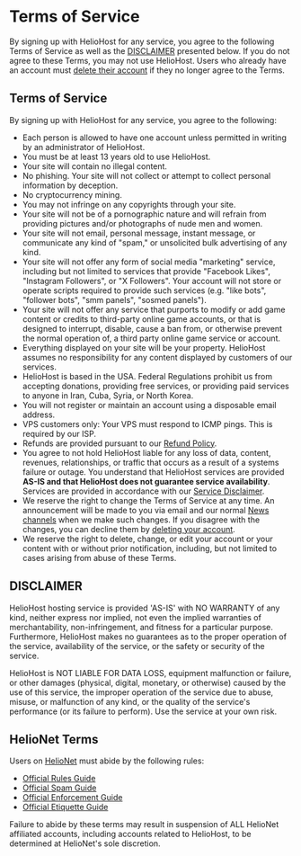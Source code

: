 # Terms of Service

By signing up with HelioHost for any service, you agree to the following Terms of Service as well as the [DISCLAIMER](#disclaimer) presented below. If you do not agree to these Terms, you may not use HelioHost. Users who already have an account must [delete their account](../faq.md#how-do-i-delete-my-hosting-account) if they no longer agree to the Terms.

## Terms of Service

By signing up with HelioHost for any service, you agree to the following:

* Each person is allowed to have one account unless permitted in writing by an administrator of HelioHost.
* You must be at least 13 years old to use HelioHost.
* Your site will contain no illegal content.
* No phishing. Your site will not collect or attempt to collect personal information by deception.
* No cryptocurrency mining.
* You may not infringe on any copyrights through your site.
* Your site will not be of a pornographic nature and will refrain from providing pictures and/or photographs of nude men and women.
* Your site will not email, personal message, instant message, or communicate any kind of "spam," or unsolicited bulk advertising of any kind.
* Your site will not offer any form of social media "marketing" service, including but not limited to services that provide "Facebook Likes", "Instagram Followers", or "X Followers". Your account will not store or operate scripts required to provide such services (e.g. "like bots", "follower bots", "smm panels", "sosmed panels").
* Your site will not offer any service that purports to modify or add game content or credits to third-party online game accounts, or that is designed to interrupt, disable, cause a ban from, or otherwise prevent the normal operation of, a third party online game service or account.
* Everything displayed on your site will be your property. HelioHost assumes no responsibility for any content displayed by customers of our services.
* HelioHost is based in the USA. Federal Regulations prohibit us from accepting donations, providing free services, or providing paid services to anyone in Iran, Cuba, Syria, or North Korea.
* You will not register or maintain an account using a disposable email address.
* VPS customers only: Your VPS must respond to ICMP pings. This is required by our ISP.
* Refunds are provided pursuant to our [Refund Policy](https://helionet.org/index/forum/45-customer-service/?do=add). <!-- TODO: Link to Refund Policy page -->
* You agree to not hold HelioHost liable for any loss of data, content, revenues, relationships, or traffic that occurs as a result of a systems failure or outage. You understand that HelioHost services are provided **AS-IS and that HelioHost does not guarantee service availability**. Services are provided in accordance with our [Service Disclaimer](#disclaimer).
* We reserve the right to change the Terms of Service at any time. An announcement will be made to you via email and our normal [News channels](https://helionet.org/index/forum/1-news/) when we make such changes. If you disagree with the changes, you can decline them by [deleting your account](../faq.md#how-do-i-delete-my-hosting-account).
* We reserve the right to delete, change, or edit your account or your content with or without prior notification, including, but not limited to cases arising from abuse of these Terms.

## DISCLAIMER

HelioHost hosting service is provided 'AS-IS' with NO WARRANTY of any kind, neither express nor implied, not even the implied warranties of merchantability, non-infringement, and fitness for a particular purpose. Furthermore, HelioHost makes no guarantees as to the proper operation of the service, availability of the service, or the safety or security of the service.

HelioHost is NOT LIABLE FOR DATA LOSS, equipment malfunction or failure, or other damages (physical, digital, monetary, or otherwise) caused by the use of this service, the improper operation of the service due to abuse, misuse, or malfunction of any kind, or the quality of the service's performance (or its failure to perform). Use the service at your own risk.

## HelioNet Terms

Users on [HelioNet](helionet.md) must abide by the following rules:

* [Official Rules Guide](https://www.helionet.org/index/topic/4-the-official-rules-guide/)
* [Official Spam Guide](https://www.helionet.org/index/topic/2-the-official-spam-guide/)
* [Official Enforcement Guide](https://www.helionet.org/index/topic/3-the-official-enforcement-guide/)
* [Official Etiquette Guide](https://www.helionet.org/index/topic/1544-the-official-etiquette-guide/)

Failure to abide by these terms may result in suspension of ALL HelioNet affiliated accounts, including accounts related to HelioHost, to be determined at HelioNet's sole discretion.
